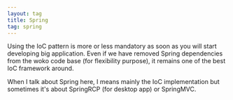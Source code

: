 ```yaml
---
layout: tag
title: Spring
tag: spring
---
```


Using the IoC pattern is more or less mandatory as soon as you will start developing big application. 
Even if we have removed Spring dependencies from the woko code base (for flexibility purpose), it remains one of the 
best IoC framework around.

When I talk about Spring here, I means mainly the IoC implementation but sometimes it's about SpringRCP (for desktop app) or SpringMVC.